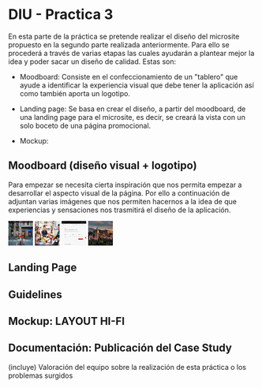 # DIU - Practica 3

En esta parte de la práctica se pretende realizar el diseño del microsite propuesto en la segundo parte realizada anteriormente. Para ello se procederá a través de varias etapas las cuales ayudarán a plantear mejor la idea y poder sacar un diseño de calidad. Estas son:

- Moodboard: Consiste en el confeccionamiento de un "tablero" que ayude a identificar la experiencia visual que debe tener la aplicación así como también aporta un logotipo.

- Landing page: Se basa en crear el diseño, a partir del moodboard, de una landing page para el microsite, es decir, se creará la vista con un solo boceto de una página promocional.

- Mockup: 

## Moodboard (diseño visual + logotipo)   

Para empezar se necesita cierta inspiración que nos permita empezar a desarrollar el aspecto visual de la página. Por ello a continuación de adjuntan varias imágenes que nos permiten hacernos a la idea de que experiencias y sensaciones nos trasmitirá el diseño de la aplicación.

<img src="../img/inspiracion1.png" width="50" height="50" />
<img src="../img/inspiracion2.jpeg" width="50" height="50" />
<img src="../img/inspiracion3.png" width="50" height="50" />
<img src="../img/inspiracion4.jpg" width="50" height="50" />

## Landing Page

## Guidelines

## Mockup: LAYOUT HI-FI

## Documentación: Publicación del Case Study


(incluye) Valoración del equipo sobre la realización de esta práctica o los problemas surgidos
 
